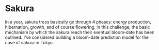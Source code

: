 # Sakura
In a year, sakura trees basically go through 4 phases: energy production, hibernation, growth, and of course flowering. In this challenge, the basic mechanism by which the sakura reach their eventual bloom-date has been outlined. I've considered building a bloom-date prediction model for the case of sakura in Tokyo. 
